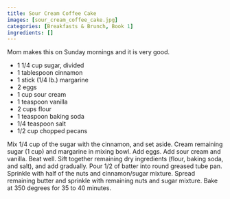 ```yaml
---
title: Sour Cream Coffee Cake
images: [sour_cream_coffee_cake.jpg]
categories: [Breakfasts & Brunch, Book 1]
ingredients: []
---
```




Mom makes this on Sunday mornings and it is very good.

-   1 1/4 cup sugar, divided
-   1 tablespoon cinnamon
-   1 stick (1/4 lb.) margarine
-   2 eggs
-   1 cup sour cream
-   1 teaspoon vanilla
-   2 cups flour
-   1 teaspoon baking soda
-   1/4 teaspoon salt
-   1/2 cup chopped pecans

Mix 1/4 cup of the sugar with the cinnamon, and set aside. Cream
remaining sugar (1 cup) and margarine in mixing bowl. Add eggs. Add sour
cream and vanilla. Beat well. Sift together remaining dry ingredients
(flour, baking soda, and salt), and add gradually. Pour 1/2 of batter
into round greased tube pan. Sprinkle with half of the nuts and
cinnamon/sugar mixture. Spread remaining butter and sprinkle with
remaining nuts and sugar mixture. Bake at 350 degrees for 35 to 40
minutes.

 